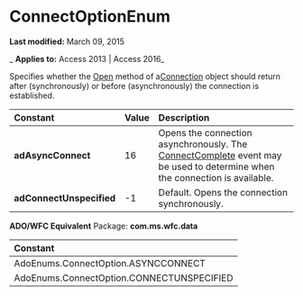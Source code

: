 
# ConnectOptionEnum

 **Last modified:** March 09, 2015

 _ **Applies to:** Access 2013 | Access 2016_



Specifies whether the [Open](1adaa17d-dfe1-22e0-3415-720516d138f8.md) method of a[Connection](c16023aa-0321-2513-ee71-255d6ffba03d.md) object should return after (synchronously) or before (asynchronously) the connection is established.


|**Constant**|**Value**|**Description**|
|:-----|:-----|:-----|
|**adAsyncConnect**|16|Opens the connection asynchronously. The [ConnectComplete](8ecb080b-7fc9-7565-25bd-bd57b983750d.md) event may be used to determine when the connection is available.|
|**adConnectUnspecified**|-1|Default. Opens the connection synchronously.|
 **ADO/WFC Equivalent**
Package:  **com.ms.wfc.data**


|**Constant**|
|:-----|
|AdoEnums.ConnectOption.ASYNCCONNECT|
|AdoEnums.ConnectOption.CONNECTUNSPECIFIED|
